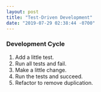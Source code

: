 ```yaml
---
layout: post
title: "Test-Driven Development"
date: "2019-07-29 02:38:44 -0700"
---
```

### Development Cycle
1. Add a little test.
2. Run all tests and fail.
3. Make a little change.
4. Run the tests and succeed.
5. Refactor to remove duplication.
